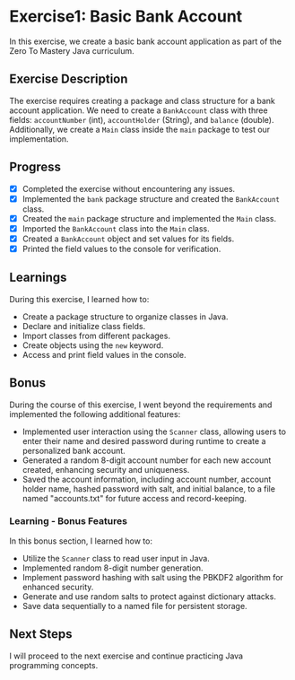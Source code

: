 # Exercise1: Basic Bank Account

In this exercise, we create a basic bank account application as part of the Zero To Mastery Java curriculum.

## Exercise Description

The exercise requires creating a package and class structure for a bank account application. We need to create a `BankAccount` class with three fields: `accountNumber` (int), `accountHolder` (String), and `balance` (double). Additionally, we create a `Main` class inside the `main` package to test our implementation.

## Progress

- [x] Completed the exercise without encountering any issues.
- [x] Implemented the `bank` package structure and created the `BankAccount` class.
- [x] Created the `main` package structure and implemented the `Main` class.
- [x] Imported the `BankAccount` class into the `Main` class.
- [x] Created a `BankAccount` object and set values for its fields.
- [x] Printed the field values to the console for verification.

## Learnings

During this exercise, I learned how to:

- Create a package structure to organize classes in Java.
- Declare and initialize class fields.
- Import classes from different packages.
- Create objects using the `new` keyword.
- Access and print field values in the console.

## Bonus

During the course of this exercise, I went beyond the requirements and implemented the following additional features:

- Implemented user interaction using the `Scanner` class, allowing users to enter their name and desired password during runtime to create a personalized bank account.
- Generated a random 8-digit account number for each new account created, enhancing security and uniqueness.
- Saved the account information, including account number, account holder name, hashed password with salt, and initial balance, to a file named "accounts.txt" for future access and record-keeping.

### Learning - Bonus Features

In this bonus section, I learned how to:

- Utilize the `Scanner` class to read user input in Java.
- Implemented random 8-digit number generation.
- Implement password hashing with salt using the PBKDF2 algorithm for enhanced security.
- Generate and use random salts to protect against dictionary attacks.
- Save data sequentially to a named file for persistent storage.

## Next Steps

I will proceed to the next exercise and continue practicing Java programming concepts.